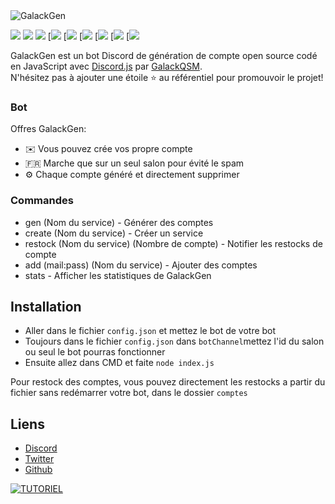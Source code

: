 <img alt="GalackGen" src="https://i.imgur.com/HKodxPv.png">  

[![](https://img.shields.io/discord/875804647699415061.svg?logo=discord&colorB=7289DA)](https://discord.gg/french-cracking)
[![](https://img.shields.io/badge/discord.js-v12.0.0--dev-blue.svg?logo=npm)](https://github.com/discordjs)
[![](https://img.shields.io/badge/paypal-donate-blue.svg)](https://paypal.me/GalackQSM?country.x=FR&locale.x=fr_FR)
[![](https://img.shields.io/github/languages/top/GalackQSM/GalackGen?style=flat-square)
[![](https://img.shields.io/github/last-commit/GalackQSM/GalackGen?style=flat-square)
[![](https://img.shields.io/github/license/GalackQSM/GalackGen?style=flat-square)
[![](https://img.shields.io/github/downloads/GalackQSM/GalackGen/total?color=%23daff00&label=Downloads&style=flat-square)
[![](https://img.shields.io/github/stars/GalackQSM/GalackGen?color=%23daff00&label=Stars&style=flat-square)
[![](https://img.shields.io/github/forks/GalackQSM/GalackGen?color=%23daff00&label=Forks&style=flat-square)

GalackGen est un bot Discord de génération de compte open source codé en JavaScript avec [Discord.js](https://discord.js.org) par [GalackQSM](https://github.com/GalackQSM).  
N'hésitez pas à ajouter une étoile ⭐ au référentiel pour promouvoir le projet!

### Bot

Offres GalackGen:
*   ✉️ Vous pouvez crée vos propre compte
*   🇫🇷 Marche que sur un seul salon pour évité le spam
*   ⚙️ Chaque compte généré et directement supprimer

### Commandes

* gen (Nom du service) - Générer des comptes
* create (Nom du service) - Créer un service
* restock (Nom du service) (Nombre de compte) - Notifier les restocks de compte
* add (mail:pass) (Nom du service) - Ajouter des comptes
* stats - Afficher les statistiques de GalackGen

## Installation

* Aller dans le fichier `config.json` et mettez le bot de votre bot
* Toujours dans le fichier `config.json` dans `botChannel`mettez l'id du salon ou seul le bot pourras fonctionner
* Ensuite allez dans CMD et faite `node index.js`

Pour restock des comptes, vous pouvez directement les restocks a partir du fichier sans redémarrer votre bot, dans le dossier `comptes`
## Liens

*   [Discord](https://discord.gg/6czZmmtczp)
*   [Twitter](https://twitter.com/Galack_QSM)
*   [Github](https://github.com/GalackQSM/)

[![TUTORIEL](https://img.youtube.com/vi/YEek_20O9Co/0.jpg)](https://www.youtube.com/watch?v=YEek_20O9Co)
